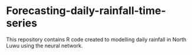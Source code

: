 # Forecasting-daily-rainfall-time-series
This repository contains R code created to modelling daily rainfall in North Luwu using the neural network.
